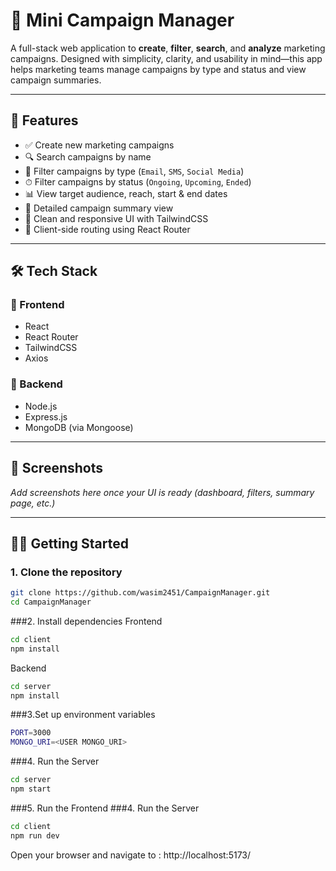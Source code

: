 # 📢 Mini Campaign Manager

A full-stack web application to **create**, **filter**, **search**, and **analyze** marketing campaigns. Designed with simplicity, clarity, and usability in mind—this app helps marketing teams manage campaigns by type and status and view campaign summaries.

---

## 🚀 Features

- ✅ Create new marketing campaigns
- 🔍 Search campaigns by name
- 🎯 Filter campaigns by type (`Email`, `SMS`, `Social Media`)
- ⏱ Filter campaigns by status (`Ongoing`, `Upcoming`, `Ended`)
- 📊 View target audience, reach, start & end dates
- 📄 Detailed campaign summary view
- 🌈 Clean and responsive UI with TailwindCSS
- 🔗 Client-side routing using React Router

---

## 🛠 Tech Stack

### 🔹 Frontend
- React
- React Router
- TailwindCSS
- Axios

### 🔹 Backend
- Node.js
- Express.js
- MongoDB (via Mongoose)

---

## 📸 Screenshots

_Add screenshots here once your UI is ready (dashboard, filters, summary page, etc.)_

---

## 🧑‍💻 Getting Started

### 1. Clone the repository

```bash
git clone https://github.com/wasim2451/CampaignManager.git
cd CampaignManager
```
###2. Install dependencies
Frontend
```bash
cd client
npm install
```
Backend
```bash
cd server
npm install
```
###3.Set up environment variables
```bash
PORT=3000
MONGO_URI=<USER MONGO_URI>
```
###4. Run the Server
```bash
cd server
npm start
```
###5. Run the Frontend
###4. Run the Server
```bash
cd client
npm run dev
```
Open your browser and navigate to :
http://localhost:5173/
